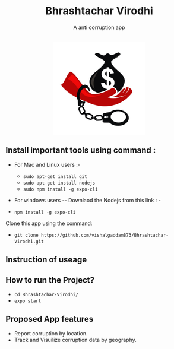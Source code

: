 <h1 align = "center">Bhrashtachar Virodhi</h1>
<p align = "center">A anti corruption app</p>
<br>
<Img src="https://raw.githubusercontent.com/vishalgaddam873/Bhrashtachar-Virodhi/master/assets/icon.png" width="250" height="250" style="display: block;margin-left: auto;margin-right: auto;"/>

## Install important tools using command :
- For Mac and Linux users :-

  * `sudo apt-get install git`
  * `sudo apt-get install nodejs`
  * `sudo npm install -g expo-cli`
 
 - For windows users
  -- Downlaod the Nodejs from this link : - 
  * `npm install -g expo-cli`

Clone this app using the command:
  * `git clone https://github.com/vishalgaddam873/Bhrashtachar-Virodhi.git`

## Instruction of useage

## How to run the Project?

 * `cd Bhrashtachar-Virodhi/`
 * `expo start`

## Proposed App features
- Report corruption by location. 
- Track and Visuilize corruption data by geography.
